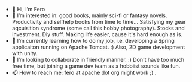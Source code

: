 - 👋 Hi, I’m Fero
- 👀 I’m interested in: good books, mainly sci-fi or fantasy novels. Productivity and selfhelp books from time to time... Satisfying my gear aqcuisition syndrome (some call this hobby photography). Stocks and investment. Diy stuff. Making life easier, cause it's hard enough as is. 
- 🌱 I’m currently learning how to do my job, i.e. developing a Spring applicaiton running on Apache Tomcat. :)  Also, 2D game development with unity.
- 💞️ I’m looking to collaborate in friendly manner. :) Don't have too much free time, but joining a game dev team as a hobbiist sounds like fun.
- 📫 How to reach me: fero at apache dot org might work ;) .

<!---
fszabo2/fszabo2 is a ✨ special ✨ repository because its `README.md` (this file) appears on your GitHub profile.
You can click the Preview link to take a look at your changes.
--->
